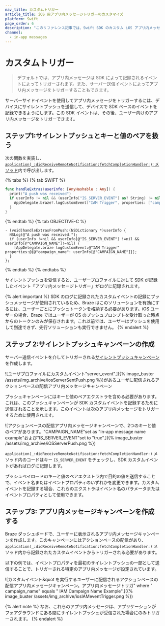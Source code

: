 ```yaml
---
nav_title: カスタムトリガー
article_title: iOS 用アプリ内メッセージトリガーのカスタマイズ
platform: Swift
page_order: 6
description: "このリファレンス記事では、Swift SDK のカスタム iOS アプリ内メッセージングトリガーについて説明します。"
channel:
  - in-app messages
---
```


# カスタムトリガー

> デフォルトでは、アプリ内メッセージは SDK によって記録されるイベントによってトリガーされます。また、サーバー送信イベントによってアプリ内メッセージをトリガーすることもできます。

サーバーサイドイベントを使用してアプリ内メッセージをトリガーするには、デバイスにサイレントプッシュを送信して、デバイスで SDK ベースのイベントを記録できるようにします。この SDK イベントは、その後、ユーザー向けのアプリ内メッセージをトリガーできます。

## ステップ1:サイレントプッシュとキーと値のペアを扱う

次の関数を実装し、[`application(_:didReceiveRemoteNotification:fetchCompletionHandler:)`: メソッド](https://developer.apple.com/documentation/uikit/uiapplicationdelegate/1623013-application/)内で呼び出します。

{% tabs %}
{% tab SWIFT %}

```swift
func handleExtras(userInfo: [AnyHashable : Any]) {
  print("A push was received")
  if userInfo != nil && (userInfo["IS_SERVER_EVENT"] as? String) != nil && (userInfo["CAMPAIGN_NAME"] as? String) != nil {
    AppDelegate.braze?.logCustomEvent("IAM Trigger", properties: ["campaign_name": userInfo["CAMPAIGN_NAME"]])
  }
}
```

{% endtab %}
{% tab OBJECTIVE-C %}

```objc
- (void)handleExtrasFromPush:(NSDictionary *)userInfo {
  NSLog(@"A push was received.");
  if (userInfo !=nil && userInfo[@"IS_SERVER_EVENT"] !=nil && userInfo[@"CAMPAIGN_NAME"]!=nil) {
    [AppDelegate.braze logCustomEvent:@"IAM Trigger" properties:@{@"campaign_name": userInfo[@"CAMPAIGN_NAME"]}];
  }
};
```

{% endtab %}
{% endtabs %}

サイレントプッシュを受信すると、ユーザープロファイルに対して SDK が記録したイベント「アプリ内メッセージトリガー」がログに記録されます。 

{% alert important %}
SDK のログに記録されたカスタムイベントの記録にプッシュメッセージが使用されているため、Braze はこのソリューションを有効にするには、ユーザーごとにプッシュトークンを格納する必要があります。iOS ユーザーの場合、Braze ではユーザーが OS のプッシュプロンプトを受け取った時点からのトークンのみが保存されます。これ以前では、ユーザーはプッシュを使用して到達できず、先行ソリューションも実行できません。
{% endalert %}

## ステップ 2:サイレントプッシュキャンペーンの作成

サーバー送信イベントを介してトリガーされる[サイレントプッシュキャンペーン]({{site.baseurl}}/developer_guide/platform_integration_guides/swift/push_notifications/silent_push_notifications/)を作成します。 

![ユーザプロファイルにカスタムイベント"server_event".]({% image_buster /assets/img_archive/iosServerSentPush.png %})があるユーザに配信されるアクションベースの配信アプリ内メッセージキャンペーン

プッシュキャンペーンにはキーと値のペアエクストラを含める必要があります。これは、このプッシュキャンペーンが SDK カスタムイベントを記録するために送信されることを示します。このイベントは次のアプリ内メッセージをトリガーするために使用されます。

![アクションベースの配信アプリ内メッセージキャンペーンで、2つのキーと値のペアがあります。"CAMPAIGN_NAME"set as "In-app message name example"および"IS_SERVER_EVENT"set to "true".]({% image_buster /assets/img_archive/iOSServerPush.png %})

`application(_:didReceiveRemoteNotification:fetchCompletionHandler:)` メソッド内のコードはキー `IS_SERVER_EVENT` をチェックし、SDK カスタムイベントがあればログに記録します。

プッシュペイロードのキーと値のペアエクストラ内で目的の値を送信することで、イベント名またはイベントプロパティのいずれかを変更できます。カスタムイベントを記録する場合、これらのエクストラはイベント名のパラメータまたはイベントプロパティとして使用できます。

## ステップ3: アプリ内メッセージキャンペーンを作成する

Braze ダッシュボードで、ユーザーに表示されるアプリ内メッセージキャンペーンを作成します。このキャンペーンにはアクションベースの配信があり、`application(_:didReceiveRemoteNotification:fetchCompletionHandler:)` メソッド内から記録されたカスタムイベントからトリガーされる必要があります。

以下の例では、イベントプロパティを最初のサイレントプッシュの一部として送信することで、トリガーされる特定のアプリ内メッセージが設定されています。

![カスタムイベント&quot を実行するユーザーに配信されるアクションベースの配信アプリ内メッセージキャンペーン。アプリ内メッセージトリガ" where " campaign_name" equals " IAM Campaign Name Example".]({% image_buster /assets/img_archive/iosIAMeventTrigger.png %})

{% alert note %}
なお、これらのアプリ内メッセージは、アプリケーションがフォアグラウンドにある間にサイレントプッシュが受信された場合にのみトリガーされます。
{% endalert %}

